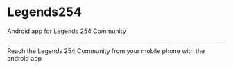 Legends254
==========

Android app for Legends 254 Community

---------------------------------------
Reach the Legends 254 Community from your mobile phone with the android app
